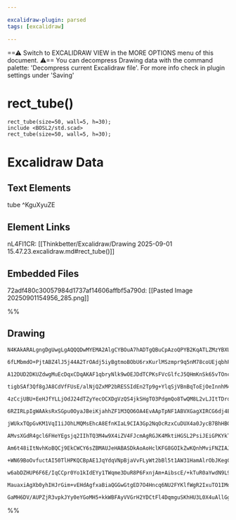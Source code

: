 ```yaml
---

excalidraw-plugin: parsed
tags: [excalidraw]

---
```

==⚠  Switch to EXCALIDRAW VIEW in the MORE OPTIONS menu of this document. ⚠== You can decompress Drawing data with the command palette: 'Decompress current Excalidraw file'. For more info check in plugin settings under 'Saving'



# rect_tube()

```include <BOSL2/std.scad>
rect_tube(size=50, wall=5, h=30);
include <BOSL2/std.scad>
rect_tube(size=50, wall=5, h=30);
```

# Excalidraw Data

## Text Elements
tube ^KguXyuZE

## Element Links
nL4FI1CR: [[Thinkbetter/Excalidraw/Drawing 2025-09-01 15.47.23.excalidraw.md#rect_tube()]]

## Embedded Files
72adf480c30057984d1737af14606affbf5a790d: [[Pasted Image 20250901154956_285.png]]

%%
## Drawing
```compressed-json
N4KAkARALgngDgUwgLgAQQQDwMYEMA2AlgCYBOuA7hADTgQBuCpAzoQPYB2KqATLZMzYBXUtiRoIACyhQ4zZAHoFAc0JRJQgEYA6bGwC2CgF7N6hbEcK4OCtptbErHALRY8RMpWdx8Q1TdIEfARcZgRmBShcZQUebQBGAFZtAAYaOiCEfQQOKGZuAG1wMFAwMogSbggKAA4ASRgABUx8AGVW0gBmAEcAJQAVGFbGgCFCSQBrdLLIWEQqwOwojmVg

6fLMbmdO+PjtABZ4lJ5j44A2TrOAdj5iyBgtmoBObU6rxKurlMSzmpr9q5nM78coUEjqbhPK7aa5XeI1RLfBFPN6JEGQSQIQjKaTcN4HHifFKdBFXfY8eHvdEQayrcSoFLU5hQUhsCYIADCbHwbFIVQAxPEEEKhetIJpcNgJspWUIOMQuTy+RIWdZmHBcIFcmKIAAzQj4NqwNYSQQeHXM1nsgDq4Mk3FuMwglrZCFaxvpzu5lWpspxHHC+TQ8Wpb

A12DUD2DKUZdwgMuEcDqxCDqAKAF1qbryNlk9wOEJDdTCPKsFVcGlfcJ5QHmKnSk65vTOncAL5MhAIYjceL7FLxM5PfZnWNOxgsdhcND/anj1icABynDE3E+I+HxxqxeYABFMlAu9xdQQwtTNNXiABRYLZXKpoozEp3cpNqoHzBQMXlSoSADSyiEAANGAhAALUvCBn1bO5MzjIQ4GIXAD27YN3mueIeGeS4vmpIgOCmNACyLOMeSlQ80GPfAwmKd

tigbSAf3Qf8gJA8CdVfFUsE/alNjQZxMP2bRESSIdEn2Tp9g+YlqSjVBnBqToEjOeInnhM4+3ibDHVBO1uHE7RkShGMnkJK4JP2alMWxXE0B4NE41pE0GSZFlXUVXkBRFYUkDPSVpVleV3OVdBVQ4dVNRybi431Q13RgJyvXNFyrQQW1iAhWzktdOKErNH04z9SRa1TEM4zDSVIx7GNqQTeDk3vWCnWzXBcxQ1AiPwYtS149BcHiHUAuIYr80LTq

4zCcjUBU+EeHJfYLLjOdJ24dTZyYecOCXDgVzQS4jkSHgTO3PdgmQo8TwQM8L2vLJItTDrqXgxCztQn44UwlFrlHco8II9rRtwtgyLayjTzjd9PxVLQfIKyh+i4t9oZ1XVOCgVpCCMekTizVGADEWoNWT7MbLiAEEiGUKd0DEXImB1ccoHMAhyexKmIH0EhiDWak9FyXASyYPMJFqBpmjaDoegGIZRnGKZQ1IbESwIeGP0RzQYadXAhCgNhenCDH

6RZIRLpIgWAAksRxSGpu0OyaJBeiKjahhZF1M3QO6OA4EvAApTpNF1ABVXGagXIRCG6dj4E9Qh9GiDWNi2XszlSIFOhOFSUnJJ4zm0+4thOaFyQOsSagpT4zIWp0wXS+1g00hJNMkyTnn+N5gTjKyraqlJtCeIckkSP43meb5qUc+lvoEVz2SCt9yDCjUtSip0JSlWrAu5DyVQX8Ll+Rg0jXiz08u7LKbV0zLxpnt0PSqU+BuEf1Ax7UNw0q6Mp/

jWUkxTQpGvKM1VqI1iJOhLMQMsEhcA8EfnKIaL9CIA3Gp2NqOcRzxCuDUX4a0JycB7BhHBG0to7Smm8ToJJfiYWOvuSaoMTar2ujeO6ICxpOiekhSaGC3oYX7pnDuTpfosMBsDc6VF6HlGZEhIQqYICIHlCWZQB9ghC3QDcXAxBdT7BqCkbAnQYwfCeP8YgGC3i4F1MnFIZwzG6gDokXAVwngpDPuNdw9IHwzFKo+eIMEeasjgCw+2dE4yMQgBwA

AMvsXGdR4gcl6FHeYEgsjq2IIhTQ3M4w9X4iZV4FJcmAgRGJK4MktiHGSL2PsiJEiGPKYkTo1Ia4ZVQH2L+XcbKoERF/Ce3Av4ulnlvYKEB+QxmGZWOMa9/IXjnjvNUS9IpKKPglSQkoNCBAtDfNKjTPESJvjlE+3pnFOkKsNYMb8KqwB7lWOBxz/qgIkSgvEhIKSEOWrtZ5i5lz0iSPNH4YkjpwQQhwtqXD0J6LeDGKu35dw0JBhdGqP96r/yun

Am6t48iItNvhKoBQCj9EkCWCY6sZBMAUJeHABASDkAoAoHclKFG8GOIkZwKQnhMviFNZIAJbaKTcOSzwFBtD6GIPyRYUAAD6UBoYAAoACU6Z0w6lIuyGFYimSuMKM+LZZRvEzAAZAbA0idb6B3EhXA3B6KQEFY0Px9ZnyQGkQgAA8vYEgTg9zHkLGiiisLbUQHGRvYgABZJC2BJAcmsPQUIoiwaPnFH5f1QaoAhpRXMtARtxGrzjYNKZ6B+S6jzV

+WN69BoOvfuctAI50TlHPKQCBpAE1JqYdqVNpBjaVvFLyWt2bBl5t1AW31HamAlrObJKegCDQ5BaggAAaoQVgaT6R0Kgm2LqECeo0k6MjHMCAVEdRouARqNIvbug4Wa4o0BMTZCqBTXEIIGCEAQBQEYmbJn9IFD2nt6wID6tIMvOoB59DuhSl2wU3lRS3u/b+/9T6i0vqVPPGZEVtTgZEJBrIuND67Pvvsz9EHIp/qyIB10Gy668GQz+vD/7CPsk

w6abDZHUP6F6E/IqCCpr0Yo1kIdEYy1TWqme3DuR8P6FxnjAm+AibscE/+kTuR0aYwdN9L9KGOP6BVlAFmlMr0IF1CvPVympMEaiKQdTP62AUExOooR/H9NQCE5eeUpNTPmZCM7TUrIqCSds/+xz7nBgJPQINHDNmhO4y3UxpyD0z3MGwKyQ0gFuCJERLbMS5CJI52ZSSW90XYv4AAJp6U6MkA6+x+4khzlo+at6jBsAMKescBBjY9kCeUATXmsh

MauaxiAgXb0yhIHJrGim+vEHdAgfxaBiaQGGwGtgED7O4Hncq6NU2FYKlfWgR2IxuTO1IMoCUkry7UF4Bgo7h2GRCWlTqPWAF8CagWHt3AB29Gnee7wV7vdEiXea3p8jsmb4lsZpwe6SDAFhZyLWhRdXygTsW9wNNPMiDjdQPDuMHBJ1w5bemiAwgoB4UNpj6kcdSDslIAudHzbW1xiJyT+bsOKcIG+9jzQAArBASxmCtDR3AGbc20d09QHQ29kp

GaMH6DV/AUPZjR3vpkJYy0eYGoMH5+kkWBFAyVVGrH2YDCtFl4DqmguSKhHU3L0X4uAllGgmAWikAYrhDNdBVsQA
```
%%